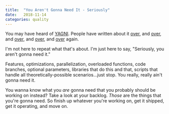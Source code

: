 ```yaml
---
title:  "You Aren't Gonna Need It - Seriously"
date:   2018-11-14
categories: quality
---
```


You may have heard of [YAGNI][yagni]. People have written about it
[over][yagni-1], and [over][yagni-2], and [over][yagni-3], and [over][yagni-4],
and [over][yagni-5] again.

I'm not here to repeat what that's about. I'm just here to say, "Seriously, you
aren't gonna need it."

Features, optimizations, parallelization, overloaded functions, code branches,
optional parameters, libraries that do this and that, scripts that handle all
theoretically-possible scenarios...just stop.  You really, really ain't gonna
need it.

You wanna know what you _are_ gonna need that you probably should be working on
instead? Take a look at your backlog. _Those_ are the things that you're gonna
need. So finish up whatever you're working on, get it shipped, get it
operating, and move on.

[yagni]: https://en.wikipedia.org/wiki/You_aren%27t_gonna_need_it
[yagni-1]: https://martinfowler.com/bliki/Yagni.html
[yagni-2]: http://wiki.c2.com/?YouArentGonnaNeedIt
[yagni-3]: https://www.greig.cc/you-arent-gonna-need-it/
[yagni-4]: http://www.extremeprogramming.org/rules/early.html
[yagni-5]: https://eexoos.com/about/approach-to-work/yagni
